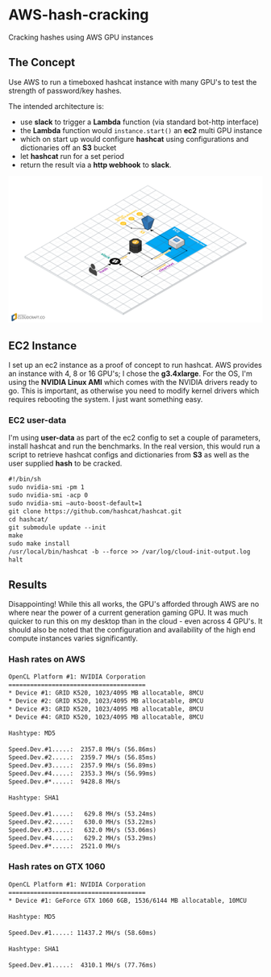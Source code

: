 # AWS-hash-cracking
Cracking hashes using AWS GPU instances

## The Concept

Use AWS to run a timeboxed hashcat instance with many GPU's to test the strength of password/key hashes.

The intended architecture is:
* use **slack** to trigger a **Lambda** function (via standard bot-http interface)
* the **Lambda** function would ```instance.start()``` an **ec2** multi GPU instance 
* which on start up would configure **hashcat** using configurations and dictionaries off an **S3** bucket
* let **hashcat** run for a set period
* return the result via a **http webhook** to **slack**.

![architecture](https://github.com/raoul361/AWS-hash-cracking/blob/master/AWS%20GPU%20hashing.png)

## EC2 Instance

I set up an ec2 instance as a proof of concept to run hashcat. AWS provides an instance with 4, 8 or 16 GPU's; I chose the **g3.4xlarge**. For the OS, I'm using the **NVIDIA Linux AMI** which comes with the NVIDIA drivers ready to go. This is important, as otherwise you need to modify kernel drivers which requires rebooting the system. I just want something easy.

### EC2 user-data

I'm using **user-data** as part of the ec2 config to set a couple of parameters, install hashcat and run the benchmarks. In the real version, this would run a script to retrieve hashcat configs and dictionaries from **S3** as well as the user supplied **hash** to be cracked.

```
#!/bin/sh
sudo nvidia-smi -pm 1
sudo nvidia-smi -acp 0
sudo nvidia-smi —auto-boost-default=1
git clone https://github.com/hashcat/hashcat.git
cd hashcat/
git submodule update --init
make
sudo make install
/usr/local/bin/hashcat -b --force >> /var/log/cloud-init-output.log
halt
```

## Results

Disappointing! While this all works, the GPU's afforded through AWS are no where near the power of a current generation gaming GPU. It was much quicker to run this on my desktop than in the cloud - even across 4 GPU's. It should also be noted that the configuration and availability of the high end compute instances varies significantly.

### Hash rates on AWS

```
OpenCL Platform #1: NVIDIA Corporation
======================================
* Device #1: GRID K520, 1023/4095 MB allocatable, 8MCU
* Device #2: GRID K520, 1023/4095 MB allocatable, 8MCU
* Device #3: GRID K520, 1023/4095 MB allocatable, 8MCU
* Device #4: GRID K520, 1023/4095 MB allocatable, 8MCU

Hashtype: MD5

Speed.Dev.#1.....:  2357.8 MH/s (56.86ms)
Speed.Dev.#2.....:  2359.7 MH/s (56.85ms)
Speed.Dev.#3.....:  2357.9 MH/s (56.89ms)
Speed.Dev.#4.....:  2353.3 MH/s (56.99ms)
Speed.Dev.#*.....:  9428.8 MH/s

Hashtype: SHA1

Speed.Dev.#1.....:   629.8 MH/s (53.24ms)
Speed.Dev.#2.....:   630.0 MH/s (53.22ms)
Speed.Dev.#3.....:   632.0 MH/s (53.06ms)
Speed.Dev.#4.....:   629.2 MH/s (53.29ms)
Speed.Dev.#*.....:  2521.0 MH/s
```

### Hash rates on GTX 1060

```
OpenCL Platform #1: NVIDIA Corporation
======================================
* Device #1: GeForce GTX 1060 6GB, 1536/6144 MB allocatable, 10MCU

Hashtype: MD5

Speed.Dev.#1.....: 11437.2 MH/s (58.60ms)

Hashtype: SHA1

Speed.Dev.#1.....:  4310.1 MH/s (77.76ms)
```

